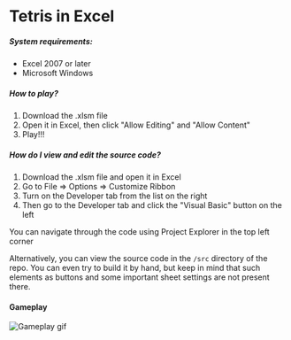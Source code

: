 # Tetris in Excel

##### System requirements:
* Excel 2007 or later
* Microsoft Windows

##### How to play?
1. Download the .xlsm file
2. Open it in Excel, then click "Allow Editing" and "Allow Content"
3. Play!!!

##### How do I view and edit the source code?
1. Download the .xlsm file and open it in Excel
2. Go to File => Options => Customize Ribbon
3. Turn on the Developer tab from the list on the right
4. Then go to the Developer tab and click the "Visual Basic" button on the left

You can navigate through the code using Project Explorer in the top left corner


Alternatively, you can view the source code in the `/src` directory of the repo. You can even try to build it by hand, but keep in mind that such elements as buttons and some important sheet settings are not present there.

#### Gameplay
![Gameplay gif](https://i.imgur.com/Lw8sgCq.gifg "It works!")
